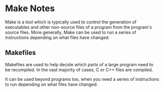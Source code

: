 # Make Notes

Make is a tool which is typically used to control the generation of executables and other non-source files of a program from the program's source files. More generally, Make can be used to run a series of instructions depending on what files have changed.


## Makefiles

Makefiles are used to help decide which parts of a large program need to be recompiled. In the vast majority of cases, C or C++ files are compiled.

It can be used beyond programs too, when you need a series of instructions to run depending on what files have changed.
